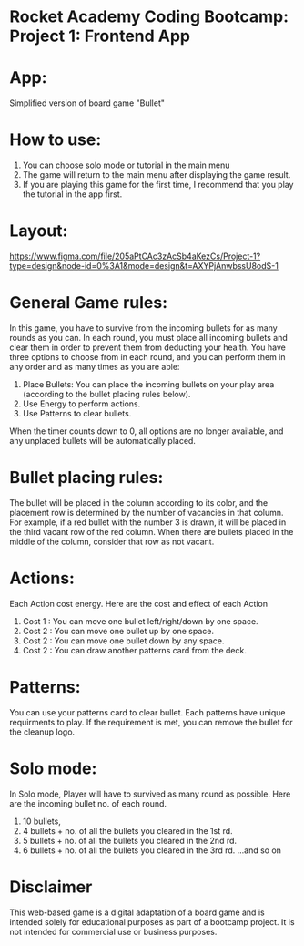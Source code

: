 # Rocket Academy Coding Bootcamp: Project 1: Frontend App

# App:

Simplified version of board game "Bullet"

# How to use:

1. You can choose solo mode or tutorial in the main menu
2. The game will return to the main menu after displaying the game result.
3. If you are playing this game for the first time, I recommend that you play the tutorial in the app first.

# Layout:

https://www.figma.com/file/205aPtCAc3zAcSb4aKezCs/Project-1?type=design&node-id=0%3A1&mode=design&t=AXYPjAnwbssU8odS-1

# General Game rules:

In this game, you have to survive from the incoming bullets for as many rounds as you can.
In each round, you must place all incoming bullets and clear them in order to prevent them from deducting your health.
You have three options to choose from in each round, and you can perform them in any order and as many times as you are able:

1. Place Bullets: You can place the incoming bullets on your play area (according to the bullet placing rules below).
2. Use Energy to perform actions.
3. Use Patterns to clear bullets.

When the timer counts down to 0, all options are no longer available, and any unplaced bullets will be automatically placed.

# Bullet placing rules:

The bullet will be placed in the column according to its color, and the placement row is determined by the number of vacancies in that column.
For example, if a red bullet with the number 3 is drawn, it will be placed in the third vacant row of the red column. When there are bullets placed in the middle of the column, consider that row as not vacant.

# Actions:

Each Action cost energy.
Here are the cost and effect of each Action

1. Cost 1 : You can move one bullet left/right/down by one space.
2. Cost 2 : You can move one bullet up by one space.
3. Cost 2 : You can move one bullet down by any space.
4. Cost 2 : You can draw another patterns card from the deck.

# Patterns:

You can use your patterns card to clear bullet.
Each patterns have unique requirments to play.
If the requirement is met, you can remove the bullet for the cleanup logo.

# Solo mode:

In Solo mode, Player will have to survived as many round as possible.
Here are the incoming bullet no. of each round.

1. 10 bullets,
2. 4 bullets + no. of all the bullets you cleared in the 1st rd.
3. 5 bullets + no. of all the bullets you cleared in the 2nd rd.
4. 6 bullets + no. of all the bullets you cleared in the 3rd rd.
   ...and so on

# Disclaimer

This web-based game is a digital adaptation of a board game and is intended solely for educational purposes as part of a bootcamp project. It is not intended for commercial use or business purposes.
